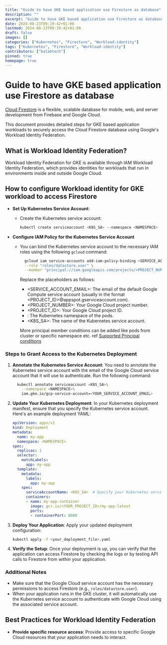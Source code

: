 ```yaml
---
title: "Guide to have GKE based application use Firestore as database"
description: ""
excerpt: "Guide to have GKE based application use Firestore as database"
date: 2024-08-23T09:19:42+01:00
lastmod: 2024-08-23T09:19:42+01:00
draft: false
images: []
categories: ["Kubernetes", "Firestore", "Workload-identity"]
tags: ["Kubernetes", "Firestore", "Workload-identity"]
contributors: ["balabtech"]
pinned: true
homepage: true
---
```


# Guide to have GKE based application use Firestore as database
[Cloud Firestore](https://firebase.google.com/docs/firestore) is a flexible, scalable database for mobile, web, and server development from Firebase and Google Cloud. 

This document provides detailed steps for GKE based application workloads to securely access the Cloud Firestore database using Google's Workload Identity Federation.

## What is Workload Identity Federation?

Workload Identity Federation for GKE is available through IAM Workload Identity Federation, which provides identities for workloads that run in environments inside and outside Google Cloud.

## How to configure Workload identity for GKE workload to access Firestore

- **Set Up Kubernetes Service Account**:
  - Create the Kubernetes service account:
    ```bash
    kubectl create serviceaccount <K8S_SA> --namespace <NAMESPACE>
    ```

- **Configure IAM Policy for the Kubernetes Service Account**

  - You can bind the Kubernetes service account to the necessary IAM roles using the following `gcloud` command:

    ```bash
      gcloud iam service-accounts add-iam-policy-binding <SERVICE_ACCOUNT_EMAIL> \
      --role "roles/datastore.user" \
      --member "principal://iam.googleapis.com/projects/<PROJECT_NUMBER>/locations/global/workloadIdentityPools/<PROJECT_ID>.svc.id.goog/subject/ns/<NAMESPACE>/sa/<K8S_SA>"
    ```

    Replace the placeholders as follows:

      - <SERVICE_ACCOUNT_EMAIL>: The email of the default Google Compute service account (usually in the format <PROJECT_ID>@appspot.gserviceaccount.com).
      - <PROJECT_NUMBER>: Your Google Cloud project number.
      - <PROJECT_ID>: Your Google Cloud project ID.
      - <NAMESPACE>: The Kubernetes namespace of the pods.
      - <K8S_SA>: The name of the Kubernetes service account.

    More principal member conditions can be added like pods from cluster or specific namespace etc. ref [Supported Principal conditions](https://cloud.google.com/kubernetes-engine/docs/concepts/workload-identity#principal-id-examples)

### Steps to Grant Access to the Kubernetes Deployment

1.  **Annotate the Kubernetes Service Account**: You need to annotate the Kubernetes service account with the email of the Google Cloud service account that it will use to authenticate. Run the following command:

    
    ```bash
      kubectl annotate serviceaccount <K8S_SA>\
        --namespace <NAMESPACE>\
        iam.gke.io/gcp-service-account=<YOUR_SERVICE_ACCOUNT_EMAIL>

2.  **Update Your Kubernetes Deployment**: In your Kubernetes deployment manifest, ensure that you specify the Kubernetes service account. Here's an example deployment YAML:

    ```yaml
    apiVersion: apps/v1
    kind: Deployment
    metadata:
      name: my-app
      namespace: <NAMESPACE>
    spec:
      replicas: 1
      selector:
        matchLabels:
          app: my-app
      template:
        metadata:
          labels:
            app: my-app
        spec:
          serviceAccountName: <K8S_SA>  # Specify your Kubernetes service account here
          containers:
          - name: my-app-container
            image: gcr.io/<YOUR_PROJECT_ID>/my-app:latest
            ports:
            - containerPort: 8080

3.  **Deploy Your Application**: Apply your updated deployment configuration:

    ```bash
    kubectl apply -f <your_deployment_file>.yaml

4.  **Verify the Setup**: Once your deployment is up, you can verify that the application can access Firestore by checking the logs or by testing API calls to Firestore from within your application.

### Additional Notes

-   Make sure that the Google Cloud service account has the necessary permissions to access Firestore (e.g., `roles/datastore.user`).
-   When your application runs in the GKE cluster, it will automatically use the Kubernetes service account to authenticate with Google Cloud using the associated service account.

## Best Practices for Workload Identity Federation

- **Provide specific resource access**: Provide access to specific Google Cloud resources that your application needs to interact.

